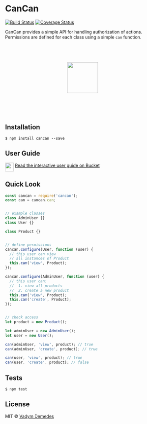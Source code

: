 # CanCan

[![Build Status](https://travis-ci.org/vdemedes/cancan.svg?branch=master)](https://travis-ci.org/vdemedes/cancan) [![Coverage Status](https://coveralls.io/repos/vdemedes/cancan/badge.svg?branch=master&service=github)](https://coveralls.io/github/vdemedes/cancan?branch=master)

CanCan provides a simple API for handling authorization of actions.
Permissions are defined for each class using a simple `can` function.


<h1 align="center">
	<br>
	<img width="100" src="media/logo.png">
	<br>
	<br>
	<br>
</h1>

## Installation

```
$ npm install cancan --save
```


## User Guide

<a href="https://onbucket.com/vdemedes/cancan"><img src="https://onbucket.com/images/logo.png" width="28" align="top"></a> [Read the interactive user guide on Bucket](https://onbucket.com/vdemedes/cancan)


## Quick Look

```js
const cancan = require('cancan');
const can = cancan.can;


// example classes
class AdminUser {}
class User {}

class Product {}


// define permissions
cancan.configure(User, function (user) {
  // this user can view
  // all instances of Product
  this.can('view', Product);
});

cancan.configure(AdminUser, function (user) {
  // this user can:
  //  1. view all products
  //  2. create a new product
  this.can('view', Product);
  this.can('create', Product);
});


// check access
let product = new Product();

let adminUser = new AdminUser();
let user = new User();

can(adminUser, 'view', product); // true
can(adminUser, 'create', product); // true

can(user, 'view', product); // true
can(user, 'create', product); // false
```


## Tests

```
$ npm test
```

## License

MIT © [Vadym Demedes](http://vadimdemedes.com)
